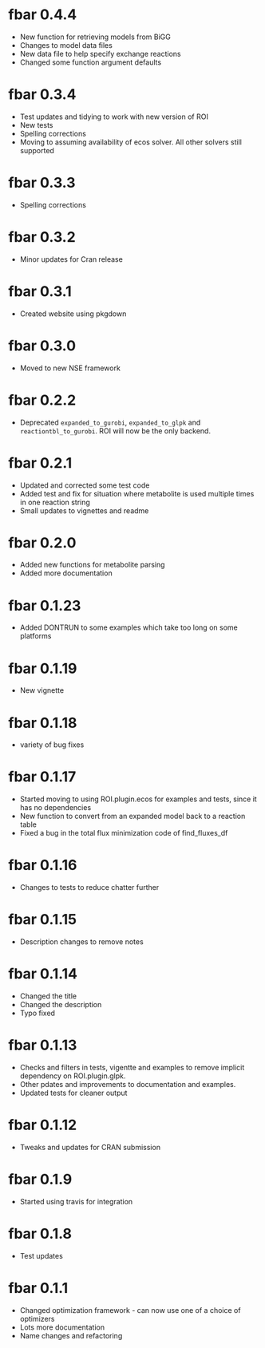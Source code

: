 # fbar 0.4.4

- New function for retrieving models from BiGG
- Changes to model data files
- New data file to help specify exchange reactions
- Changed some function argument defaults

# fbar 0.3.4

- Test updates and tidying to work with new version of ROI
- New tests
- Spelling corrections
- Moving to assuming availability of ecos solver. All other solvers still supported

# fbar 0.3.3

- Spelling corrections

# fbar 0.3.2

- Minor updates for Cran release

# fbar 0.3.1

- Created website using pkgdown

# fbar 0.3.0

- Moved to new NSE framework

# fbar 0.2.2

- Deprecated `expanded_to_gurobi`, `expanded_to_glpk` and `reactiontbl_to_gurobi`. ROI will now be the only backend.

# fbar 0.2.1

- Updated and corrected some test code
- Added test and fix for situation where metabolite is used multiple times in one reaction string
- Small updates to vignettes and readme

# fbar 0.2.0

- Added new functions for metabolite parsing
- Added more documentation

# fbar 0.1.23

- Added DONTRUN to some examples which take too long on some platforms

# fbar 0.1.19

- New vignette

# fbar 0.1.18

- variety of bug fixes

# fbar 0.1.17

- Started moving to using ROI.plugin.ecos for examples and tests, since it has no dependencies
- New function to convert from an expanded model back to a reaction table
- Fixed a bug in the total flux minimization code of find_fluxes_df

# fbar 0.1.16

- Changes to tests to reduce chatter further

# fbar 0.1.15

- Description changes to remove notes

# fbar 0.1.14

- Changed the title
- Changed the description
- Typo fixed

# fbar 0.1.13

- Checks and filters in tests, vigentte and examples to remove implicit dependency on ROI.plugin.glpk.
- Other pdates and improvements to documentation and examples.
- Updated tests for cleaner output

# fbar 0.1.12

- Tweaks and updates for CRAN submission

# fbar 0.1.9

- Started using travis for integration

# fbar 0.1.8

- Test updates

# fbar 0.1.1

- Changed optimization framework - can now use one of a choice of optimizers
- Lots more documentation
- Name changes and refactoring


